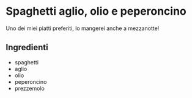 # Spaghetti aglio, olio e peperoncino

Uno dei miei piatti preferiti, lo mangerei anche a mezzanotte!

## Ingredienti

* spaghetti 
* aglio
* olio
* peperoncino
* prezzemolo

